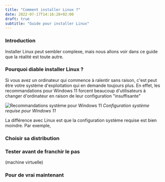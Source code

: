 ```yaml
---
title: "Comment installer Linux ?"
date: 2022-07-17T14:16:28+02:00
draft: true
subtitle: "Guide pour installer Linux"
---
```


### Introduction

Installer Linux peut sembler complexe, mais nous allons voir dans ce guide que la réalité est toute autre.

### Pourquoi diable installer Linux ?

Si vous avez un ordinateur qui commence à ralentir sans raison, c'est peut être votre système d'exploitation qui en demande toujours plus. En effet, les recommandations pour Windows 11 forcent beaucoup d'utilisateurs à changer d'ordinateur en raison de leur configuration "insuffisante"

![Recommandations système pour Windows 11](img_article/installer_linux/recommandations_win11.png)
*Configuration système requise pour Windows 11*

La différence avec Linux est que la configuration système requise est bien moindre. Par exemple, 

### Choisir sa distribution

### Tester avant de franchir le pas

(machine virtuelle)

### Pour de vrai maintenant
